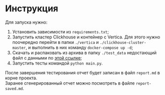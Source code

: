 # Инструкция

Для запуска нужно:
1. Установить зависимости из `requirements.txt`;
2. Запустить кластер Clickhouse и контейнер с Vertica. Для этого нужно поочередно перейти в папки `./vertica` и `./clickhouse-cluster-master`, и выполнить в них команду `docker-compose up -d`;
3. Скачать и распаковать из архива в папку `./test_data` недостающий файл с данными по [этой ссылке](https://disk.yandex.ru/d/sQYpN4z5JmJXfw);
4. Запустить тесты командой `python main.py`.

После завершения тестирования отчет будет записан в файл `report.md` в корне проекта.  
Заранее сгенерированный отчет можно посмотреть в файле `report-saved.md`.
